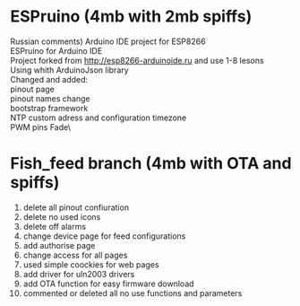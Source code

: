 # ESPruino (4mb with 2mb spiffs)
Russian comments)
Arduino IDE project for ESP8266\
ESPruino for Arduino IDE \
Project forked from http://esp8266-arduinoide.ru and use 1-8 lesons\
Using whith ArduinoJson library\
Changed and added:\
pinout page\
pinout names change\
bootstrap framework\
NTP custom adress and configuration timezone\
PWM pins Fade\

# Fish_feed branch (4mb with OTA and spiffs)
1. delete all pinout confiuration
2. delete no used icons
3. delete off alarms
4. change device page for feed configurations
5. add authorise page
6. change access for all pages
7. used simple coockies for web pages
8. add driver for uln2003 drivers
9. add OTA function for easy firmware download
10. commented or deleted all no use functions and parameters
